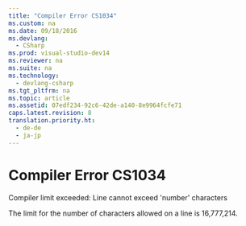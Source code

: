 ```yaml
---
title: "Compiler Error CS1034"
ms.custom: na
ms.date: 09/18/2016
ms.devlang: 
  - CSharp
ms.prod: visual-studio-dev14
ms.reviewer: na
ms.suite: na
ms.technology: 
  - devlang-csharp
ms.tgt_pltfrm: na
ms.topic: article
ms.assetid: 07edf234-92c6-42de-a140-8e9964fcfe71
caps.latest.revision: 8
translation.priority.ht: 
  - de-de
  - ja-jp
---
```

# Compiler Error CS1034
Compiler limit exceeded: Line cannot exceed 'number' characters  
  
 The limit for the number of characters allowed on a line is 16,777,214.